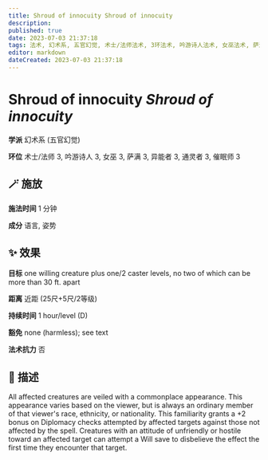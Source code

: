 ```yaml
---
title: Shroud of innocuity Shroud of innocuity
description: 
published: true
date: 2023-07-03 21:37:18
tags: 法术, 幻术系, 五官幻觉, 术士/法师法术, 3环法术, 吟游诗人法术, 女巫法术, 萨满法术, 异能者法术, 通灵者法术, 催眠师法术
editor: markdown
dateCreated: 2023-07-03 21:37:18
---
```


# **Shroud of innocuity** *Shroud of innocuity*

**学派** 幻术系 (五官幻觉) 

**环位** 术士/法师 3, 吟游诗人 3, 女巫 3, 萨满 3, 异能者 3, 通灵者 3, 催眠师 3

## 🪄 施放

**施法时间** 1 分钟

**成分** 语言, 姿势

## ✨ 效果 

**目标** one willing creature plus one/2 caster levels, no two of which can be more than 30 ft. apart 

**距离** 近距 (25尺+5尺/2等级)  

**持续时间** 1 hour/level (D) 

**豁免** none (harmless); see text

**法术抗力** 否

## 📖 描述

All affected creatures are veiled with a commonplace appearance. This appearance varies based on the viewer, but is always an ordinary member of that viewer's race, ethnicity, or nationality. This familiarity grants a +2 bonus on Diplomacy checks attempted by affected targets against those not affected by the spell.  Creatures with an attitude of unfriendly or hostile toward an affected target can attempt a Will save to disbelieve the effect the first time they encounter that target.
    